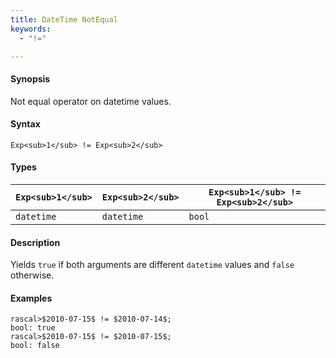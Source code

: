 ```yaml
---
title: DateTime NotEqual
keywords:
  - "!="

---
```


#### Synopsis

Not equal operator on datetime values.

#### Syntax

`Exp<sub>1</sub> != Exp<sub>2</sub>`

#### Types

| `Exp<sub>1</sub>`      | `Exp<sub>2</sub>`      | `Exp<sub>1</sub> != Exp<sub>2</sub>`  |
| --- | --- | --- |
| `datetime`     |  `datetime`    | `bool`                |


#### Description

Yields `true` if both arguments are different `datetime` values and `false` otherwise.

#### Examples


```rascal-shell
rascal>$2010-07-15$ != $2010-07-14$;
bool: true
rascal>$2010-07-15$ != $2010-07-15$;
bool: false
```


